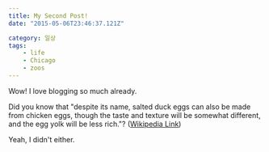 ```yaml
---
title: My Second Post!
date: "2015-05-06T23:46:37.121Z"

category: 일상
tags:
    - life
    - Chicago
    - zoos
---
```


Wow! I love blogging so much already.

Did you know that "despite its name, salted duck eggs can also be made from
chicken eggs, though the taste and texture will be somewhat different, and the
egg yolk will be less rich."?
([Wikipedia Link](http://en.wikipedia.org/wiki/Salted_duck_egg))

Yeah, I didn't either.
